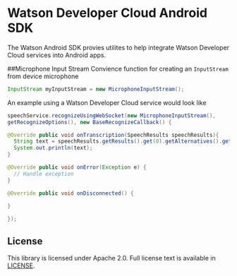 # Watson Developer Cloud Android SDK
The Watson Android SDK provies utilites to help integrate Watson Developer Cloud services into Android apps.

##Microphone Input Stream
Convience function for creating an `InputStream` from device microphone

```java
InputStream myInputStream = new MicrophoneInputStream();
```

An example using a Watson Developer Cloud service would look like

```java
speechService.recognizeUsingWebSocket(new MicrophoneInputStream(),
getRecognizeOptions(), new BaseRecognizeCallback() {

@Override public void onTranscription(SpeechResults speechResults){
  String text = speechResults.getResults().get(0).getAlternatives().get(0).getTranscript();
  System.out.println(text);
}

@Override public void onError(Exception e) {
  // Handle exception
}

@Override public void onDisconnected() {
  
}

});
```

## License

This library is licensed under Apache 2.0. Full license text is
available in [LICENSE](LICENSE).
